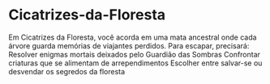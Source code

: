 # Cicatrizes-da-Floresta
Em Cicatrizes da Floresta, você acorda em uma mata ancestral onde cada árvore guarda memórias de viajantes perdidos. Para escapar, precisará:  Resolver enigmas mortais deixados pelo Guardião das Sombras  Confrontar criaturas que se alimentam de arrependimentos  Escolher entre salvar-se ou desvendar os segredos da floresta
